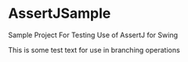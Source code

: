AssertJSample
=============

Sample Project For Testing Use of AssertJ for Swing

This is some test text for use in branching operations
